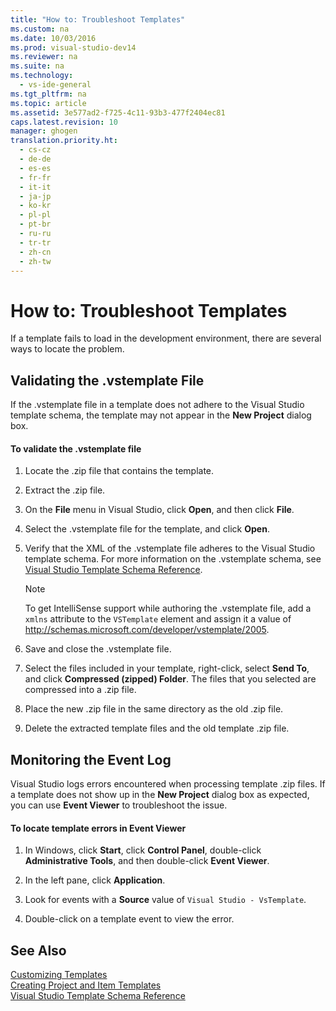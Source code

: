 ```yaml
---
title: "How to: Troubleshoot Templates"
ms.custom: na
ms.date: 10/03/2016
ms.prod: visual-studio-dev14
ms.reviewer: na
ms.suite: na
ms.technology: 
  - vs-ide-general
ms.tgt_pltfrm: na
ms.topic: article
ms.assetid: 3e577ad2-f725-4c11-93b3-477f2404ec81
caps.latest.revision: 10
manager: ghogen
translation.priority.ht: 
  - cs-cz
  - de-de
  - es-es
  - fr-fr
  - it-it
  - ja-jp
  - ko-kr
  - pl-pl
  - pt-br
  - ru-ru
  - tr-tr
  - zh-cn
  - zh-tw
---
```

# How to: Troubleshoot Templates
If a template fails to load in the development environment, there are several ways to locate the problem.  
  
## Validating the .vstemplate File  
 If the .vstemplate file in a template does not adhere to the Visual Studio template schema, the template may not appear in the **New Project** dialog box.  
  
#### To validate the .vstemplate file  
  
1.  Locate the .zip file that contains the template.  
  
2.  Extract the .zip file.  
  
3.  On the **File** menu in Visual Studio, click **Open**, and then click **File**.  
  
4.  Select the .vstemplate file for the template, and click **Open**.  
  
5.  Verify that the XML of the .vstemplate file adheres to the Visual Studio template schema. For more information on the .vstemplate schema, see [Visual Studio Template Schema Reference](../Topic/Visual%20Studio%20Template%20Schema%20Reference.md).  
  
    > [!NOTE]
    >  To get IntelliSense support while authoring the .vstemplate file, add a `xmlns` attribute to the `VSTemplate` element and assign it a value of http://schemas.microsoft.com/developer/vstemplate/2005.  
  
6.  Save and close the .vstemplate file.  
  
7.  Select the files included in your template, right-click, select **Send To**, and click **Compressed (zipped) Folder**. The files that you selected are compressed into a .zip file.  
  
8.  Place the new .zip file in the same directory as the old .zip file.  
  
9. Delete the extracted template files and the old template .zip file.  
  
## Monitoring the Event Log  
 Visual Studio logs errors encountered when processing template .zip files. If a template does not show up in the **New Project** dialog box as expected, you can use **Event Viewer** to troubleshoot the issue.  
  
#### To locate template errors in Event Viewer  
  
1.  In Windows, click **Start**, click **Control Panel**, double-click **Administrative Tools**, and then double-click **Event Viewer**.  
  
2.  In the left pane, click **Application**.  
  
3.  Look for events with a **Source** value of `Visual Studio - VsTemplate`.  
  
4.  Double-click on a template event to view the error.  
  
## See Also  
 [Customizing Templates](../VS_IDE/Customizing-Project-and-Item-Templates.md)   
 [Creating Project and Item Templates](../VS_IDE/Creating-Project-and-Item-Templates.md)   
 [Visual Studio Template Schema Reference](../Topic/Visual%20Studio%20Template%20Schema%20Reference.md)